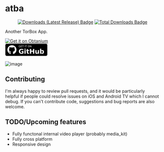 # atba
<p align="center">
    <a href="https://github.com/93Pd9s8Jt/atba/releases/latest"><img src="https://img.shields.io/github/downloads/93Pd9s8Jt/atba/latest/total?color=%23007BFF&label=Downloads%20(Latest%20Release)" alt="Downloads (Latest Release) Badge"></a>
    <a href="https://github.com/93Pd9s8Jt/atba/releases"><img src="https://img.shields.io/github/downloads/93Pd9s8Jt/atba/total?color=%23007BFF&label=Total%20Downloads" alt="Total Downloads Badge"></a>
</p>
Another TorBox App.

<a href="http://apps.obtainium.imranr.dev/redirect.html?r=obtainium://add/https://github.com/93Pd9s8Jt/atba"><img src="https://raw.githubusercontent.com/ImranR98/Obtainium/main/assets/graphics/badge_obtainium.png" alt="Get it on Obtanium" height="41" style="max-width: 200px"></a><br />
<a href="https://github.com/93Pd9s8Jt/atba/releases/latest"><img src="https://raw.githubusercontent.com/93Pd9s8Jt/atba/refs/heads/main/images/github.png" alt="Get it on GitHub" height="41" style="max-width: 200px"></a>

<img width="410" height="900" alt="image" src="https://github.com/user-attachments/assets/8c885631-9e5e-49c4-8ee1-0d6210bd8721" />

## Contributing
I'm always happy to review pull requests, and it would be particularly helpful if people could resolve issues on iOS and Android TV which I cannot debug. If you can't contribute code, suggestions and bug reports are also welcome.

## TODO/Upcoming features
- Fully functonal internal video player (probably media_kit)
- Fully cross platform 
- Responsive design
  
